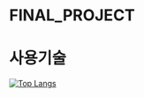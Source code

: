 # FINAL_PROJECT

# 사용기술
[![Top Langs](https://github-readme-stats.vercel.app/api/top-langs/?username=hellozzlol)](https://github.com/hellozzlol/github-readme-stats)
